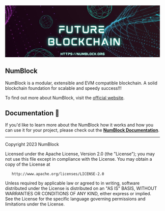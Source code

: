 
![Banner](images/banner.jpeg)


## NumBlock

NumBlock is a modular, extensible and EVM compatible blockchain. A solid blockchain foundation for scalable and speedy success!!!

To find out more about NumBlock, visit the [official website](https://numblock.org/).

## Documentation 📝

If you'd like to learn more about the NumBlock how it works and how you can use it for your project,
please check out the **[NumBlock Documentation](https://docs.numblock.org/)**.

---

Copyright 2023 NumBlock

Licensed under the Apache License, Version 2.0 (the "License");
you may not use this file except in compliance with the License.
You may obtain a copy of the License at

       http://www.apache.org/licenses/LICENSE-2.0

Unless required by applicable law or agreed to in writing, software
distributed under the License is distributed on an "AS IS" BASIS,
WITHOUT WARRANTIES OR CONDITIONS OF ANY KIND, either express or implied.
See the License for the specific language governing permissions and
limitations under the License.
